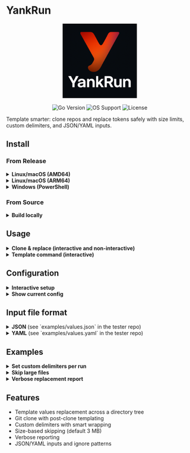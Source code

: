 # YankRun

<div align="center">
  <img src="doc/logo.png" alt="YankRun" width="200">
  <p>
    <img src="https://img.shields.io/badge/Go-1.22%2B-00ADD8?style=flat-square&logo=go" alt="Go Version">
    <img src="https://img.shields.io/badge/OS-Linux%20%7C%20macOS%20%7C%20Windows-darkblue?style=flat-square&logo=windows" alt="OS Support">
    <img src="https://img.shields.io/badge/License-MIT-green?style=flat-square" alt="License">
  </p>
</div>

Template smarter: clone repos and replace tokens safely with size limits, custom delimiters, and JSON/YAML inputs.

## Install

### From Release
<details>
<summary><strong>Linux/macOS (AMD64)</strong></summary>

```sh
curl -L https://github.com/brasa-ai/yankrun/releases/download/stable/yankrun-linux-amd64.tar.gz -o yankrun-linux-amd64.tar.gz
tar -xvf yankrun-linux-amd64.tar.gz yankrun-linux-amd64
chmod +x yankrun-linux-amd64
sudo mv yankrun-linux-amd64 /usr/local/bin/yankrun
```

</details>

<details>
<summary><strong>Linux/macOS (ARM64)</strong></summary>

```sh
curl -L https://github.com/brasa-ai/yankrun/releases/download/stable/yankrun-linux-arm64.tar.gz -o yankrun-linux-arm64.tar.gz
tar -xvf yankrun-linux-arm64.tar.gz yankrun-linux-arm64
chmod +x yankrun-linux-arm64
sudo mv yankrun-linux-arm64 /usr/local/bin/yankrun
```

</details>

<details>
<summary><strong>Windows (PowerShell)</strong></summary>

```powershell
Invoke-WebRequest -Uri https://github.com/brasa-ai/yankrun/releases/download/stable/yankrun-windows-amd64.zip -OutFile yankrun-windows-amd64.zip
Expand-Archive -Path yankrun-windows-amd64.zip -DestinationPath .
Move-Item -Path yankrun-windows-amd64/yankrun-windows-amd64.exe -Destination yankrun.exe
```

</details>

### From Source
<details>
<summary><strong>Build locally</strong></summary>

```sh
git clone https://github.com/brasa-ai/yankrun.git
cd yankrun.axebyte
go build -o yankrun .
sudo mv yankrun /usr/local/bin/
```

Or install with Go:

```sh
go install github.com/brasa-ai/yankrun@latest
```

</details>

## Usage

<details>
<summary><strong>Clone & replace (interactive and non-interactive)</strong></summary>

```sh
# Non-interactive: provide values via -i
yankrun clone \
  -r https://github.com/brasa-ai/template-tester.git \
  -i examples/values.json \
  -od ./clonedRepo \
  -v

# Interactive: prompt for discovered placeholders after clone
yankrun clone \
  -r git@github.com:brasa-ai/template-tester.git \
  -od ./clonedRepo \
  -p -v
```

What it does:
- Clones the repository
- Scans for placeholders between your delimiters (defaults: `[[{[`, `]}]]`)
- If `-p/--prompt` is set, shows a summary and prompts for values; otherwise uses values from `-i` if provided
- Applies replacements and logs completion

Options:
- `-r, --repo`: Git URL to clone
- `-i, --input`: JSON/YAML with variables (used in non-interactive or as defaults in interactive)
- `-od, --outputDir`: directory to clone into
- `-fl, --fileSizeLimit`: skip files larger than this (default `3 mb`)
- `-sd, --startDelim`: template start delimiter (default `[[{[`)
- `-ed, --endDelim`: template end delimiter (default `]}]]`)
- `-p, --prompt` (alias: `--interactive`): ask for values before applying

</details>

<details>
<summary><strong>Template command (interactive)</strong></summary>

```sh
# Analyze placeholders and prompt for values
yankrun template -d ./examples/project -p

# Use defaults or overrides (YAML values)
yankrun template -d ./examples/project -i examples/values.yaml -sd "[[{" -ed "}]]" -fl "5 mb" -p -v
```

What it does:
- Scans `-d` for placeholders between your delimiters (defaults: `[[{[`, `]}]]`).
- Shows a summary of each placeholder with how many matches were found.
- Pre-fills values from `-i` if provided; prompts for missing ones.
- Applies replacements across the directory and prints a completion message.

</details>

## Configuration

<details>
<summary><strong>Interactive setup</strong></summary>

```sh
# Create or update ~/.yankrun/config.yaml
yankrun setup

# Example session
Template start delimiter [[{[]: [[{[
Template end delimiter ]}]][: ]}]]
File size limit (e.g. 3 mb) [3 mb]: 3 mb
```

Flags always override config defaults if provided.

</details>

<details>
<summary><strong>Show current config</strong></summary>

```sh
yankrun setup --show
```

Outputs:

```text
start_delim: [[{[
end_delim: ]}]]
file_size_limit: 3 mb
```

</details>

## Input file format

<details>
<summary><strong>JSON</strong> (see `examples/values.json` in the tester repo)</summary>

```json
{
  "ignore_patterns": ["node_modules", "dist"],
  "variables": [
    { "key": "Company", "value": "Your Company" },
    { "key": "Team", "value": "Your Team" }
  ]
}
```

Notes:
- If your keys do not include delimiters, YankRun wraps them using your configured delimiters (default `[[{[` and `]}]]`). For example, `Company` becomes `[[{[Company]}]]`.
- If your keys already include delimiters, they are used as-is.

</details>

<details>
<summary><strong>YAML</strong> (see `examples/values.yaml` in the tester repo)</summary>

```yaml
ignore_patterns: [node_modules, dist]
variables:
  - key: Company
    value: Your Company
  - key: Team
    value: Your Team
```

</details>

## Examples

<details>
<summary><strong>Set custom delimiters per run</strong></summary>

```sh
yankrun clone -r git@github.com:brasa-ai/template-tester.git -i examples/values.yaml -od out -sd "[[{" -ed "}]]"
```

</details>

<details>
<summary><strong>Skip large files</strong></summary>

```sh
yankrun clone -r git@github.com:brasa-ai/template-tester.git -i examples/values.json -od out -fl "10 mb"
```

</details>

<details>
<summary><strong>Verbose replacement report</strong></summary>

```sh
yankrun clone -r <repo> -i example.json -od out -v
```

</details>

## Features

- Template values replacement across a directory tree
- Git clone with post-clone templating
- Custom delimiters with smart wrapping
- Size-based skipping (default 3 MB)
- Verbose reporting
- JSON/YAML inputs and ignore patterns
